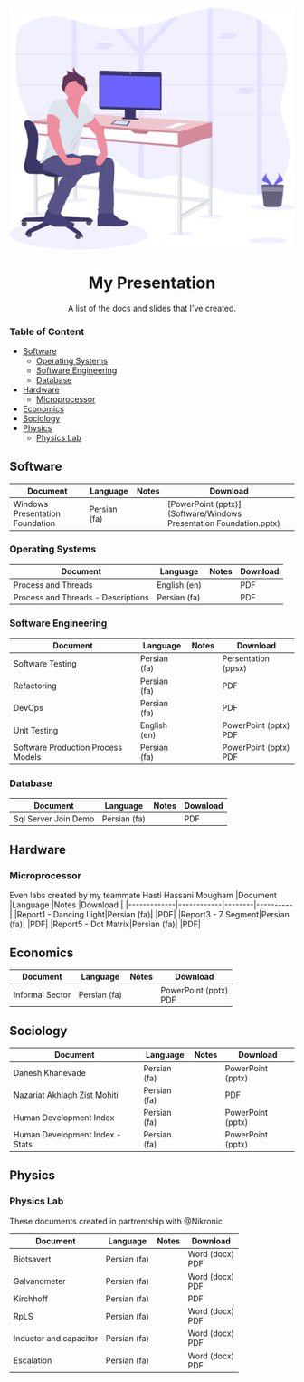 <div align="center">
<img src="illustration.svg" />
<h1>My Presentation</h1>
<p>A list of the docs and slides that I've created.</p>
</div>

### Table of Content

- [Software](#software)
    - [Operating Systems](#operating-systems)
    - [Software Engineering](#software-engineering)
    - [Database](#database)
- [Hardware](#hardware)
    - [Microprocessor](#microprocessor)
- [Economics](#economics)
- [Sociology](#sociology)
- [Physics](#physics)
    - [Physics Lab](#physics-lab)

## Software
|Document     |Language    |Notes   |Download  |
|-------------|------------|--------|----------|
|Windows Presentation Foundation|Persian (fa)|        |[PowerPoint (pptx)](Software/Windows Presentation Foundation.pptx)|

### Operating Systems
|Document     |Language    |Notes   |Download  |
|-------------|------------|--------|----------|
|Process and Threads   |English (en)|        |PDF|
|Process and Threads - Descriptions|Persian (fa)| | PDF|

### Software Engineering
|Document     |Language    |Notes   |Download  |
|-------------|------------|--------|----------|
|Software Testing   |Persian (fa)|        |Persentation (ppsx)|
|Refactoring|Persian (fa)| | PDF|
|DevOps|Persian (fa)| |PDF|
|Unit Testing| English (en)| | PowerPoint (pptx)<br>PDF|
|Software Production Process Models|Persian (fa)| |PowerPoint (pptx)<br>PDF|

### Database
|Document     |Language    |Notes   |Download  |
|-------------|------------|--------|----------|
|Sql Server Join Demo|Persian (fa)|        |PDF|

## Hardware
### Microprocessor
Even labs created by my teammate Hasti Hassani Mougham
|Document     |Language    |Notes   |Download  |
|-------------|------------|--------|----------|
|Report1 - Dancing Light|Persian (fa)|        |PDF|
|Report3 - 7 Segment|Persian (fa)|        |PDF|
|Report5 - Dot Matrix|Persian (fa)|        |PDF|

## Economics
|Document     |Language    |Notes   |Download  |
|-------------|------------|--------|----------|
|Informal Sector|Persian (fa)|        |PowerPoint (pptx)<br>PDF|

## Sociology
|Document     |Language    |Notes   |Download  |
|-------------|------------|--------|----------|
|Danesh Khanevade|Persian (fa)|        |PowerPoint (pptx)|
|Nazariat Akhlagh Zist Mohiti|Persian (fa)|        |PDF|
|Human Development Index|Persian (fa)|        |PowerPoint (pptx)|
|Human Development Index - Stats|Persian (fa)|        |PowerPoint (pptx)|

## Physics

### Physics Lab
These documents created in partrentship with @Nikronic

|Document     |Language    |Notes   |Download  |
|-------------|------------|--------|----------|
|Biotsavert   |Persian (fa)|        |Word (docx)<br>PDF|
|Galvanometer|Persian (fa)| |Word (docx)<br>PDF|
|Kirchhoff|Persian (fa)| |PDF|
|RpLS|Persian (fa)| |Word (docx)<br>PDF|
|Inductor and capacitor|Persian (fa)| |Word (docx)<br>PDF|
|Escalation|Persian (fa)| |Word (docx)<br>PDF|